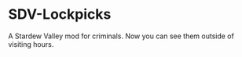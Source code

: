 # SDV-Lockpicks
A Stardew Valley mod for criminals. Now you can see them outside of visiting hours.
